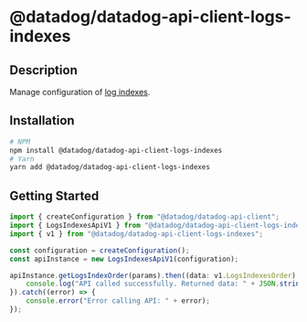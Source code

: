 # @datadog/datadog-api-client-logs-indexes

## Description

Manage configuration of [log indexes](https://docs.datadoghq.com/logs/indexes/).

## Installation

```sh
# NPM
npm install @datadog/datadog-api-client-logs-indexes
# Yarn
yarn add @datadog/datadog-api-client-logs-indexes
```

## Getting Started
```ts
import { createConfiguration } from "@datadog/datadog-api-client";
import { LogsIndexesApiV1 } from "@datadog/datadog-api-client-logs-indexes";
import { v1 } from "@datadog/datadog-api-client-logs-indexes";

const configuration = createConfiguration();
const apiInstance = new LogsIndexesApiV1(configuration);

apiInstance.getLogsIndexOrder(params).then((data: v1.LogsIndexesOrder) => {
    console.log("API called successfully. Returned data: " + JSON.stringify(data));
}).catch((error) => {
    console.error("Error calling API: " + error);
});
```